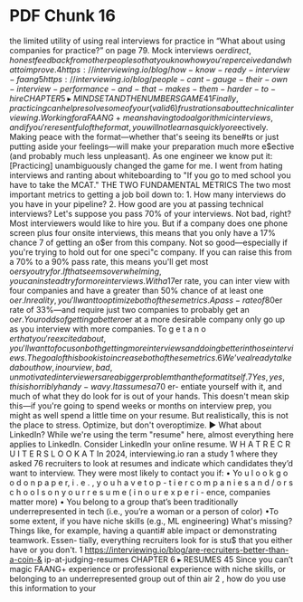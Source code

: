 # PDF Chunk 16

the limited utility of using real interviews for practice in “What about using companies for practice?” on page 79. Mock interviews o$er direct, honest feedback from other people so that you know how you're perceived and what to improve. 4 https://interviewing.io/blog/how-know-ready-interview-faang 5 https://interviewing.io/blog/people-cant-gauge-their-own-interview-performance-and-that-makes-them-harder- to-hire CHAPTER 5 ▸ MINDSET AND THE NUMBERS GAME 41 Finally, practicing can help resolve some of your (valid 6 ) frustrations about technical interviewing. Working for a FAANG+ means having to do algorithmic interviews, and if you're resentful of the format, you will not learn as quickly or e$ectively. Making peace with the format—whether that's seeing its bene#ts or just putting aside your feelings—will make your preparation much more e$ective (and probably much less unpleasant). As one engineer we know put it: [Practicing] unambiguously changed the game for me. I went from hating interviews and ranting about whiteboarding to "If you go to med school you have to take the MCAT." THE TWO FUNDAMENTAL METRICS The two most important metrics to getting a job boil down to: 1. How many interviews do you have in your pipeline? 2. How good are you at passing technical interviews? Let's suppose you pass 70% of your interviews. Not bad, right? Most interviewers would like to hire you. But if a company does one phone screen plus four onsite interviews, this means that you only have a 17% chance 7 of getting an o$er from this company. Not so good—especially if you're trying to hold out for one speci"c company. If you can raise this from a 70% to a 90% pass rate, this means you'll get most o$ers you try for. If that seems overwhelming, you can instead try for more interviews. With a 17% o$er rate, you can inter view with four companies and have a greater than 50% chance of at least one o$er. In reality, you'll want to optimize both of these metrics. A pass-rate of 80% will give you an o$er rate of 33%—and require just two companies to probably get an o$er. Your odds of getting a better o$er at a more desirable company only go up as you interview with more companies. To g e t a n o $e r t h a t yo u ' re e xc i t e d a b o u t , yo u ' l l w a n t t o fo c u s o n b o t h g e t t i n g m o re i n t e r v i e w s and doing better in those interviews. The goal of this book is to increase both of these metrics. 6 We’ve already talked about how, in our view, bad, unmotivated inter viewers are a bigger problem than the format itself. 7 Yes, yes, this is horribly handy-wavy. It assumes a 70% pass-rate on all interviews, when in reality it might vary by company or interview type—or just luck. JOB SEARCHES, START TO FINISH Interview Replay: Recordings of actual mock interviews. Snippet: Material that you can copy/paste online, including email templates and code recipes. Resource: Bonus chapters, worksheets, and other material. Problems, Solutions, and AI Interviewer: You can try every problem in the book with the AI Interviewer. Solutions are online in four languages (Python, Java, JavaScript, and C++). Watch for these speech-bubble icons, which mean there is online content. PAR T III JOB SEARCHES, START TO FINISH CHAPTER 6 I CHAPTER 6 I CHAPTER 6 II RESUMES Material for this chapter at bctci.co/resumes You might have heard these two seemingly con& icting statements about resumes: •They're super duper important! They're what get you in the door! •People only skim them. These aren't necessarily con& icting, but they do seem at least somewhat at odds. Muddling all of this is the incredible amount of resources out there about optimizing resumes: books, blog posts, resume writers, free and paid resume templates, and so on. What's the truth? The truth is that recruiters don't spend too long reviewing your resume, it's hard to di$ er- entiate yourself with it, and much of what they do look for is out of your hands. This doesn't mean skip this—if you're going to spend weeks or months on interview prep, you might as well spend a little time on your resume. But realistically, this is not the place to stress. Optimize, but don't overoptimize. ▶ What about LinkedIn? While we're using the term "resume" here, almost everything here applies to LinkedIn. Consider LinkedIn your online resume. W H A T R E C R U I T E R S L O O K A T In 2024, interviewing.io ran a study 1 where they asked 76 recruiters to look at resumes and indicate which candidates they’d want to interview. They were most likely to contact you if: • Yo u l o o k g o o d o n p a p e r, i . e . , y o u h a v e t o p - t i e r c o m p a n i e s a n d / o r s c h o o l s o n y o u r r e s u m e ( i n o u r e x p e r i - ence, companies matter more) • You belong to a group that’s been traditionally underrepresented in tech (i.e., you’re a woman or a person of color) •To some extent, if you have niche skills (e.g., ML engineering) What's missing? Things like, for example, having a quanti# able impact or demonstrating teamwork. Essen- tially, everything recruiters look for is stu$ that you either have or you don't. 1 https://interviewing.io/blog/are-recruiters-better-than-a-coin-& ip-at-judging-resumes CHAPTER 6 ▸ RESUMES 45 Since you can’t magic FAANG+ experience or professional experience with niche skills, or belonging to an underrepresented group out of thin air 2 , how do you use this information to your